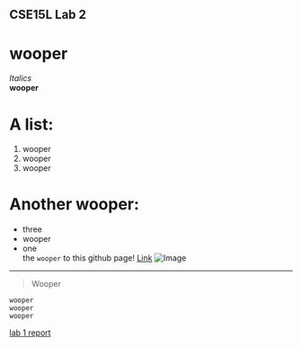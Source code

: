 ## CSE15L Lab 2 
# wooper
*Italics* </br>
**wooper**
# A list:
1. wooper
2. wooper
3. wooper
# Another wooper:
* three
* wooper
* one</br>
the `wooper` to this github page!
[Link](https://github.com/AlexPazCS/cse15l-lab-reports)
![Image](https://oyster.ignimgs.com/mediawiki/apis.ign.com/pokemon-diamond-version/f/f2/Wooper.jpg?width=325)
---
> Wooper </br>
```
wooper
wooper
wooper
```
[lab 1 report](https://alexpazcs.github.io/cse15l-lab-reports/lab-report-1-week-2.html)
